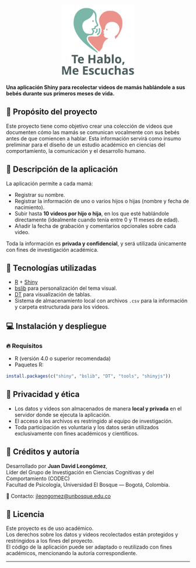 <p align="center">
  <img src="https://raw.githubusercontent.com/JDLeongomez/Videos_IDS/refs/heads/master/www/logo_white.svg" alt="logo" height="200">
</p>

**Una aplicación Shiny para recolectar videos de mamás hablándole a sus bebés durante sus primeros meses de vida.**

## 🎯 Propósito del proyecto

Este proyecto tiene como objetivo crear una colección de videos que documenten cómo las mamás se comunican vocalmente con sus bebés antes de que comiencen a hablar. Esta información servirá como insumo preliminar para el diseño de un estudio académico en ciencias del comportamiento, la comunicación y el desarrollo humano.

## 🔧 Descripción de la aplicación

La aplicación permite a cada mamá:

- Registrar su nombre.
- Registrar la información de uno o varios hijos o hijas (nombre y fecha de nacimiento).
- Subir hasta **10 videos por hijo o hija**, en los que esté hablándole directamente (idealmente cuando tenía entre 0 y 11 meses de edad).
- Añadir la fecha de grabación y comentarios opcionales sobre cada video.

Toda la información es **privada y confidencial**, y será utilizada únicamente con fines de investigación académica.

## 🚀 Tecnologías utilizadas

- [R](https://www.r-project.org/) + [Shiny](https://shiny.rstudio.com/)
- [bslib](https://rstudio.github.io/bslib/) para personalización del tema visual.
- [DT](https://rstudio.github.io/DT/) para visualización de tablas.
- Sistema de almacenamiento local con archivos `.csv` para la información y carpeta estructurada para los videos.

## 💻 Instalación y despliegue

### 🔥 Requisitos

- R (versión 4.0 o superior recomendada)
- Paquetes R:

```r
install.packages(c("shiny", "bslib", "DT", "tools", "shinyjs"))
```
## 🔐 Privacidad y ética

- Los datos y videos son almacenados de manera **local y privada** en el servidor donde se ejecuta la aplicación.
- El acceso a los archivos es restringido al equipo de investigación.
- Toda participación es voluntaria y los datos serán utilizados exclusivamente con fines académicos y científicos.

## 🧠 Créditos y autoría

Desarrollado por **Juan David Leongómez**,  
Líder del Grupo de Investigación en Ciencias Cognitivas y del Comportamiento (CODEC)  
Facultad de Psicología, Universidad El Bosque — Bogotá, Colombia.

📧 Contacto: [jleongomez@unbosque.edu.co](mailto:jleongomez@unbosque.edu.co)

## 📜 Licencia

Este proyecto es de uso académico.  
Los derechos sobre los datos y videos recolectados están protegidos y restringidos a los fines del proyecto.  
El código de la aplicación puede ser adaptado o reutilizado con fines académicos, mencionando la autoría correspondiente.

---
